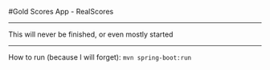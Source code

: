 #Gold Scores App - RealScores
- - - -
This will never be finished, or even mostly started
- - - -
How to run (because I will forget): `mvn spring-boot:run`